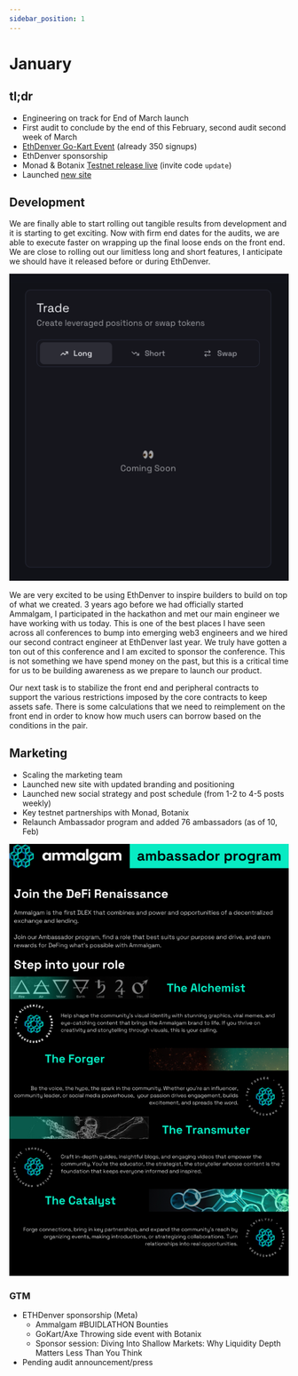 ```yaml
---
sidebar_position: 1
---
```


# January

## tl;dr

- Engineering on track for End of March launch
- First audit to conclude by the end of this February, second audit second week of March
- [EthDenver Go-Kart Event](https://lu.ma/zt07l6tp) (already 350 signups)
- EthDenver sponsorship
- Monad & Botanix [Testnet release live](https://alpha.ammalgam.xyz) (invite code `update`)
- Launched [new site](https://www.notion.so/January-2025-Update-1923195c2bf5805b9e2bf09aa68e1ead?pvs=21)

## Development

We are finally able to start rolling out tangible results from development and it is starting to get
exciting. Now with firm end dates for the audits, we are able to execute faster on wrapping up the
final loose ends on the front end. We are close to rolling out our limitless long and short
features, I anticipate we should have it released before or during EthDenver.

![Long and Short UI coming soon](./assets/long_short_coming_soon.png)

We are very excited to be using EthDenver to inspire builders to build on top of what we created. 3
years ago before we had officially started Ammalgam, I participated in the hackathon and met our
main engineer we have working with us today. This is one of the best places I have seen across all
conferences to bump into emerging web3 engineers and we hired our second contract engineer at
EthDenver last year. We truly have gotten a ton out of this conference and I am excited to sponsor
the conference. This is not something we have spend money on the past, but this is a critical time
for us to be building awareness as we prepare to launch our product.

Our next task is to stabilize the front end and peripheral contracts to support the various
restrictions imposed by the core contracts to keep assets safe. There is some calculations that we
need to reimplement on the front end in order to know how much users can borrow based on the
conditions in the pair.

## Marketing

- Scaling the marketing team
- Launched new site with updated branding and positioning
- Launched new social strategy and post schedule (from 1-2 to 4-5 posts weekly)
- Key testnet partnerships with Monad, Botanix
- Relaunch Ambassador program and added 76 ambassadors (as of 10, Feb)

![Ambassador Program](./assets/ambassador_program.png)

### GTM

- ETHDenver sponsorship (Meta)
  - Ammalgam #BUIDLATHON Bounties
  - GoKart/Axe Throwing side event with Botanix
  - Sponsor session: Diving Into Shallow Markets: Why Liquidity Depth Matters Less Than You Think
- Pending audit announcement/press
